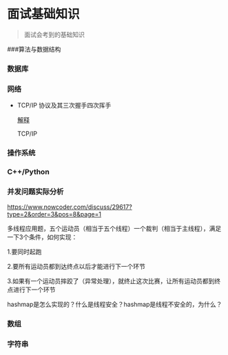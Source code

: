 # 面试基础知识

> 面试会考到的基础知识

###算法与数据结构

### 数据库

### 网络

- TCP/IP 协议及其三次握手四次挥手

  [解释](http://mp.weixin.qq.com/s/xa3RipR25MTVlRthm7t8JQ)

  TCP/IP 

### 操作系统

### C++/Python

### 并发问题实际分析

https://www.nowcoder.com/discuss/29617?type=2&order=3&pos=8&page=1

多线程应用题，五个运动员（相当于五个线程）一个裁判（相当于主线程），满足一下3个条件，如何实现： 

  1.要同时起跑 

  2.要所有运动员都到达终点以后才能进行下一个环节 

  3.如果有一个运动员摔跤了（异常处理），就终止这次比赛，让所有运动员都到终点进行下一个环节



hashmap是怎么实现的？什么是线程安全？hashmap是线程不安全的，为什么？

### 数组

### 字符串





